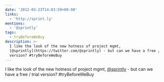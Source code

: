 ```yaml
---
date: '2012-03-23T14:03:59+00:00'
links:
  - 'http://sprint.ly'
mentions:
  - '@sprintly'
tags:
  - tryBeforeWeBuy
description: >-
  I like the look of the new hotness of project mgmt,
  [@sprintly](https://twitter.com/@sprintly) - but can we have a free / trial
  version? #tryBeforeWeBuy
---
```

I like the look of the new hotness of project mgmt, [@sprintly](https://twitter.com/@sprintly) - but can we have a free / trial version? #tryBeforeWeBuy 
